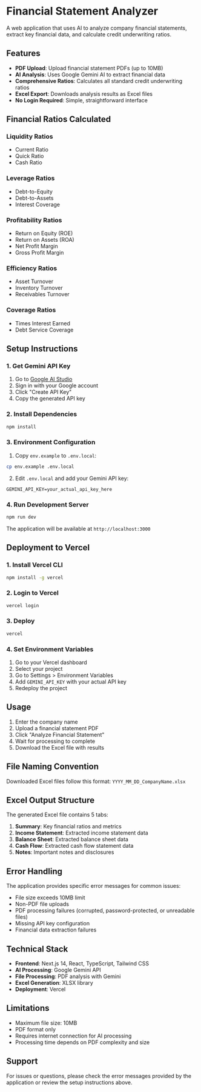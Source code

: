 # Financial Statement Analyzer

A web application that uses AI to analyze company financial statements, extract key financial data, and calculate credit underwriting ratios.

## Features

- **PDF Upload**: Upload financial statement PDFs (up to 10MB)
- **AI Analysis**: Uses Google Gemini AI to extract financial data
- **Comprehensive Ratios**: Calculates all standard credit underwriting ratios
- **Excel Export**: Downloads analysis results as Excel files
- **No Login Required**: Simple, straightforward interface

## Financial Ratios Calculated

### Liquidity Ratios
- Current Ratio
- Quick Ratio  
- Cash Ratio

### Leverage Ratios
- Debt-to-Equity
- Debt-to-Assets
- Interest Coverage

### Profitability Ratios
- Return on Equity (ROE)
- Return on Assets (ROA)
- Net Profit Margin
- Gross Profit Margin

### Efficiency Ratios
- Asset Turnover
- Inventory Turnover
- Receivables Turnover

### Coverage Ratios
- Times Interest Earned
- Debt Service Coverage

## Setup Instructions

### 1. Get Gemini API Key

1. Go to [Google AI Studio](https://makersuite.google.com/app/apikey)
2. Sign in with your Google account
3. Click "Create API Key"
4. Copy the generated API key

### 2. Install Dependencies

```bash
npm install
```

### 3. Environment Configuration

1. Copy `env.example` to `.env.local`:
```bash
cp env.example .env.local
```

2. Edit `.env.local` and add your Gemini API key:
```
GEMINI_API_KEY=your_actual_api_key_here
```

### 4. Run Development Server

```bash
npm run dev
```

The application will be available at `http://localhost:3000`

## Deployment to Vercel

### 1. Install Vercel CLI

```bash
npm install -g vercel
```

### 2. Login to Vercel

```bash
vercel login
```

### 3. Deploy

```bash
vercel
```

### 4. Set Environment Variables

1. Go to your Vercel dashboard
2. Select your project
3. Go to Settings > Environment Variables
4. Add `GEMINI_API_KEY` with your actual API key
5. Redeploy the project

## Usage

1. Enter the company name
2. Upload a financial statement PDF
3. Click "Analyze Financial Statement"
4. Wait for processing to complete
5. Download the Excel file with results

## File Naming Convention

Downloaded Excel files follow this format:
`YYYY_MM_DD_CompanyName.xlsx`

## Excel Output Structure

The generated Excel file contains 5 tabs:

1. **Summary**: Key financial ratios and metrics
2. **Income Statement**: Extracted income statement data
3. **Balance Sheet**: Extracted balance sheet data
4. **Cash Flow**: Extracted cash flow statement data
5. **Notes**: Important notes and disclosures

## Error Handling

The application provides specific error messages for common issues:

- File size exceeds 10MB limit
- Non-PDF file uploads
- PDF processing failures (corrupted, password-protected, or unreadable files)
- Missing API key configuration
- Financial data extraction failures

## Technical Stack

- **Frontend**: Next.js 14, React, TypeScript, Tailwind CSS
- **AI Processing**: Google Gemini API
- **File Processing**: PDF analysis with Gemini
- **Excel Generation**: XLSX library
- **Deployment**: Vercel

## Limitations

- Maximum file size: 10MB
- PDF format only
- Requires internet connection for AI processing
- Processing time depends on PDF complexity and size

## Support

For issues or questions, please check the error messages provided by the application or review the setup instructions above.
